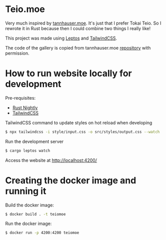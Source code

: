 # Teio.moe

Very much inspired by [tannhauser.moe](https://tannhauser.moe/). It's just that I prefer Tokai Teio. So I rewrote it in Rust because then I could combine two things I really like!

This project was made using [Leptos](https://github.com/leptos-rs/leptos) and [TailwindCSS](https://tailwindcss.com/).

The code of the gallery is copied from tannhauser.moe [repository](https://github.com/KawaiiShadowii/tannhauser.moe) with permission.

# How to run website locally for development

Pre-requisites:
- [Rust Nightly](https://www.rust-lang.org/tools/install)
- [TailwindCSS](https://tailwindcss.com/docs/installation)

TailwindCSS command to update styles on hot reload when developing
```sh
$ npx tailwindcss -i style/input.css -o src/styles/output.css --watch
```

Run the development server
```sh
$ cargo leptos watch
```

Access the website at <http://localhost:4200/>

# Creating the docker image and running it

Build the docker image:

```sh
$ docker build . -t teiomoe
```

Run the docker image:
```sh
$ docker run -p 4200:4200 teiomoe
```
